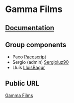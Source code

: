# Gamma Films



## [Documentation](gamma-films/docs/Readme.md)

## Group components

- Paco [Pacoscript](https://github.com/Pacoscript)
- Sergio (admin) [Sergioluz90](htttps://github.com/sergioluz90)
- Lluís [LluisBagur](https://github.com/LluisBagur)

## Public URL

[Gamma Films](http://gamma-films.surge.sh/#/)